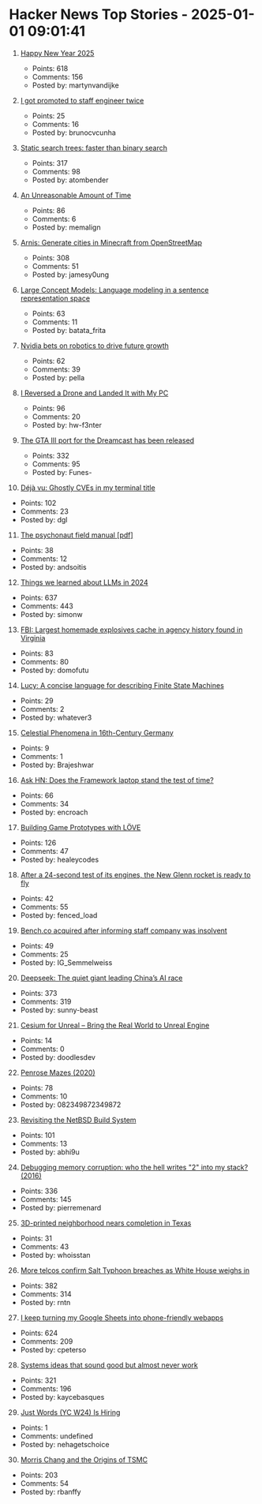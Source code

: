 # Hacker News Top Stories - 2025-01-01 09:01:41

1. [Happy New Year 2025](undefined)
   - Points: 618
   - Comments: 156
   - Posted by: martynvandijke

2. [I got promoted to staff engineer twice](https://www.seangoedecke.com/staff-engineer-promotions/)
   - Points: 25
   - Comments: 16
   - Posted by: brunocvcunha

3. [Static search trees: faster than binary search](https://curiouscoding.nl/posts/static-search-tree/)
   - Points: 317
   - Comments: 98
   - Posted by: atombender

4. [An Unreasonable Amount of Time](https://allenpike.com/2024/an-unreasonable-amount-of-time)
   - Points: 86
   - Comments: 6
   - Posted by: memalign

5. [Arnis: Generate cities in Minecraft from OpenStreetMap](https://github.com/louis-e/arnis)
   - Points: 308
   - Comments: 51
   - Posted by: jamesy0ung

6. [Large Concept Models: Language modeling in a sentence representation space](https://github.com/facebookresearch/large_concept_model)
   - Points: 63
   - Comments: 11
   - Posted by: batata_frita

7. [Nvidia bets on robotics to drive future growth](https://www.ft.com/content/7c3dafa8-ffb9-4ca8-b677-ab3cc2afbdcb)
   - Points: 62
   - Comments: 39
   - Posted by: pella

8. [I Reversed a Drone and Landed It with My PC](https://www.hardbreak.wiki/network-analysis/protocols/application-layer/proprietary-protocols/parrot-anafi-drone-reverse-engineering)
   - Points: 96
   - Comments: 20
   - Posted by: hw-f3nter

9. [The GTA III port for the Dreamcast has been released](https://gitlab.com/skmp/dca3-game)
   - Points: 332
   - Comments: 95
   - Posted by: Funes-

10. [Déjà vu: Ghostly CVEs in my terminal title](https://dgl.cx/2024/12/ghostty-terminal-title)
   - Points: 102
   - Comments: 23
   - Posted by: dgl

11. [The psychonaut field manual [pdf]](http://thedaemon.space/files/ThePsychonautFieldManual.pdf)
   - Points: 38
   - Comments: 12
   - Posted by: andsoitis

12. [Things we learned about LLMs in 2024](https://simonwillison.net/2024/Dec/31/llms-in-2024/)
   - Points: 637
   - Comments: 443
   - Posted by: simonw

13. [FBI: Largest homemade explosives cache in agency history found in Virginia](https://thehill.com/national-security/5061535-virginia-man-arrested-explosives/)
   - Points: 83
   - Comments: 80
   - Posted by: domofutu

14. [Lucy: A concise language for describing Finite State Machines](https://pkg.spooky.click/lucylang/)
   - Points: 29
   - Comments: 2
   - Posted by: whatever3

15. [Celestial Phenomena in 16th-Century Germany](https://publicdomainreview.org/collection/celestial-phenomena-16th-century-germany/)
   - Points: 9
   - Comments: 1
   - Posted by: Brajeshwar

16. [Ask HN: Does the Framework laptop stand the test of time?](undefined)
   - Points: 66
   - Comments: 34
   - Posted by: encroach

17. [Building Game Prototypes with LÖVE](https://healeycodes.com/building-game-prototypes-with-love)
   - Points: 126
   - Comments: 47
   - Posted by: healeycodes

18. [After a 24-second test of its engines, the New Glenn rocket is ready to fly](https://arstechnica.com/space/2024/12/blue-origin-hot-fires-new-glenn-rocket-setting-up-a-launch-early-next-year/)
   - Points: 42
   - Comments: 55
   - Posted by: fenced_load

19. [Bench.co acquired after informing staff company was insolvent](https://www.bench.co/press-release)
   - Points: 49
   - Comments: 25
   - Posted by: IG_Semmelweiss

20. [Deepseek: The quiet giant leading China’s AI race](https://www.chinatalk.media/p/deepseek-ceo-interview-with-chinas)
   - Points: 373
   - Comments: 319
   - Posted by: sunny-beast

21. [Cesium for Unreal – Bring the Real World to Unreal Engine](https://cesium.com/platform/cesium-for-unreal/)
   - Points: 14
   - Comments: 0
   - Posted by: doodlesdev

22. [Penrose Mazes (2020)](https://justinpombrio.net/archive/penrose-maze/)
   - Points: 78
   - Comments: 10
   - Posted by: 082349872349872

23. [Revisiting the NetBSD Build System](https://blogsystem5.substack.com/p/netbsd-build-system)
   - Points: 101
   - Comments: 13
   - Posted by: abhi9u

24. [Debugging memory corruption: who the hell writes "2" into my stack? (2016)](https://unity.com/blog/engine-platform/debugging-memory-debugging-memory-corruption-who-wrote-2-into-my-stack-who-the-hell)
   - Points: 336
   - Comments: 145
   - Posted by: pierremenard

25. [3D-printed neighborhood nears completion in Texas](https://www.yahoo.com/news/worlds-largest-3d-printed-neighborhood-060654029.html)
   - Points: 31
   - Comments: 43
   - Posted by: whoisstan

26. [More telcos confirm Salt Typhoon breaches as White House weighs in](https://www.theregister.com/2024/12/30/att_verizon_confirm_salt_typhoon_breach/)
   - Points: 382
   - Comments: 314
   - Posted by: rntn

27. [I keep turning my Google Sheets into phone-friendly webapps](https://arstechnica.com/gadgets/2024/12/making-tiny-no-code-webapps-out-of-spreadsheets-is-a-weirdly-fulfilling-hobby/)
   - Points: 624
   - Comments: 209
   - Posted by: cpeterso

28. [Systems ideas that sound good but almost never work](https://hardcoresoftware.learningbyshipping.com/p/225-systems-ideas-that-sound-good)
   - Points: 321
   - Comments: 196
   - Posted by: kaycebasques

29. [Just Words (YC W24) Is Hiring](https://www.ycombinator.com/companies/just-words/jobs/lwVZeEN-sr-software-engineer-frontend)
   - Points: 1
   - Comments: undefined
   - Posted by: nehagetschoice

30. [Morris Chang and the Origins of TSMC](https://www.construction-physics.com/p/morris-chang-and-the-origins-of-tsmc)
   - Points: 203
   - Comments: 54
   - Posted by: rbanffy


